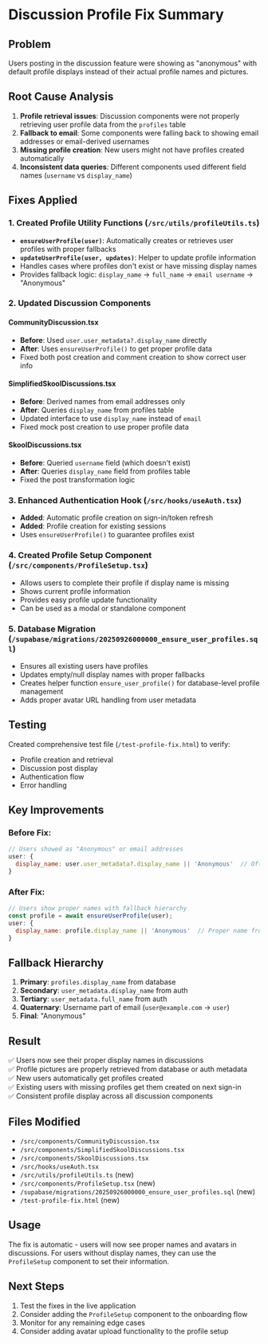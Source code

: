 # Discussion Profile Fix Summary

## Problem
Users posting in the discussion feature were showing as "anonymous" with default profile displays instead of their actual profile names and pictures.

## Root Cause Analysis
1. **Profile retrieval issues**: Discussion components were not properly retrieving user profile data from the `profiles` table
2. **Fallback to email**: Some components were falling back to showing email addresses or email-derived usernames
3. **Missing profile creation**: New users might not have profiles created automatically
4. **Inconsistent data queries**: Different components used different field names (`username` vs `display_name`)

## Fixes Applied

### 1. Created Profile Utility Functions (`/src/utils/profileUtils.ts`)
- **`ensureUserProfile(user)`**: Automatically creates or retrieves user profiles with proper fallbacks
- **`updateUserProfile(user, updates)`**: Helper to update profile information
- Handles cases where profiles don't exist or have missing display names
- Provides fallback logic: `display_name` → `full_name` → `email username` → "Anonymous"

### 2. Updated Discussion Components

#### **CommunityDiscussion.tsx**
- **Before**: Used `user.user_metadata?.display_name` directly
- **After**: Uses `ensureUserProfile()` to get proper profile data
- Fixed both post creation and comment creation to show correct user info

#### **SimplifiedSkoolDiscussions.tsx**  
- **Before**: Derived names from email addresses only
- **After**: Queries `display_name` from profiles table
- Updated interface to use `display_name` instead of `email`
- Fixed mock post creation to use proper profile data

#### **SkoolDiscussions.tsx**
- **Before**: Queried `username` field (which doesn't exist)
- **After**: Queries `display_name` field from profiles table
- Fixed the post transformation logic

### 3. Enhanced Authentication Hook (`/src/hooks/useAuth.tsx`)
- **Added**: Automatic profile creation on sign-in/token refresh
- **Added**: Profile creation for existing sessions
- Uses `ensureUserProfile()` to guarantee profiles exist

### 4. Created Profile Setup Component (`/src/components/ProfileSetup.tsx`)
- Allows users to complete their profile if display name is missing
- Shows current profile information
- Provides easy profile update functionality
- Can be used as a modal or standalone component

### 5. Database Migration (`/supabase/migrations/20250926000000_ensure_user_profiles.sql`)
- Ensures all existing users have profiles
- Updates empty/null display names with proper fallbacks
- Creates helper function `ensure_user_profile()` for database-level profile management
- Adds proper avatar URL handling from user metadata

## Testing
Created comprehensive test file (`/test-profile-fix.html`) to verify:
- Profile creation and retrieval
- Discussion post display
- Authentication flow
- Error handling

## Key Improvements

### Before Fix:
```javascript
// Users showed as "Anonymous" or email addresses
user: {
  display_name: user.user_metadata?.display_name || 'Anonymous'  // Often undefined
}
```

### After Fix:
```javascript
// Users show proper names with fallback hierarchy
const profile = await ensureUserProfile(user);
user: {
  display_name: profile.display_name || 'Anonymous'  // Proper name from DB
}
```

## Fallback Hierarchy
1. **Primary**: `profiles.display_name` from database
2. **Secondary**: `user_metadata.display_name` from auth
3. **Tertiary**: `user_metadata.full_name` from auth  
4. **Quaternary**: Username part of email (`user@example.com` → `user`)
5. **Final**: "Anonymous"

## Result
✅ Users now see their proper display names in discussions  
✅ Profile pictures are properly retrieved from database or auth metadata  
✅ New users automatically get profiles created  
✅ Existing users with missing profiles get them created on next sign-in  
✅ Consistent profile display across all discussion components  

## Files Modified
- `/src/components/CommunityDiscussion.tsx`
- `/src/components/SimplifiedSkoolDiscussions.tsx`
- `/src/components/SkoolDiscussions.tsx`
- `/src/hooks/useAuth.tsx`
- `/src/utils/profileUtils.ts` (new)
- `/src/components/ProfileSetup.tsx` (new)
- `/supabase/migrations/20250926000000_ensure_user_profiles.sql` (new)
- `/test-profile-fix.html` (new)

## Usage
The fix is automatic - users will now see proper names and avatars in discussions. For users without display names, they can use the `ProfileSetup` component to set their information.

## Next Steps
1. Test the fixes in the live application
2. Consider adding the `ProfileSetup` component to the onboarding flow
3. Monitor for any remaining edge cases
4. Consider adding avatar upload functionality to the profile setup